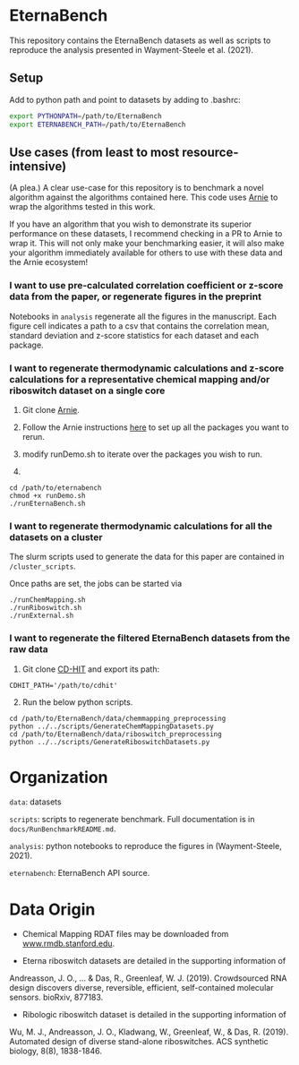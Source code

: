 # EternaBench

This repository contains the EternaBench datasets as well as scripts to reproduce the analysis presented in Wayment-Steele et al. (2021).


## Setup

Add to python path and point to datasets by adding to .bashrc:
```bash
export PYTHONPATH=/path/to/EternaBench
export ETERNABENCH_PATH=/path/to/EternaBench
```

## Use cases (from least to most resource-intensive)

(A plea.) A clear use-case for this repository is to benchmark a novel algorithm against the algorithms contained here. This code uses [Arnie](https://github.com/DasLab/arnie/) to wrap the algorithms tested in this work.

If you have an algorithm that you wish to demonstrate its superior performance on these datasets, I recommend checking in a PR to Arnie to wrap it. This will not only make your benchmarking easier, it will also make your algorithm immediately available for others to use with these data and the Arnie ecosystem!

### I want to use pre-calculated correlation coefficient or z-score data from the paper, or regenerate figures in the preprint

Notebooks in `analysis` regenerate all the figures in the manuscript. Each figure cell indicates a path to a csv that contains the correlation mean, standard deviation and z-score statistics for each dataset and each package.

### I want to regenerate thermodynamic calculations and z-score calculations for a representative chemical mapping and/or riboswitch dataset on a single core

1. Git clone [Arnie](https://github.com/DasLab/arnie/).

2. Follow the Arnie instructions [here](https://github.com/DasLab/arnie/blob/master/docs/setup_doc.md) to set up all the packages you want to rerun.

3. modify runDemo.sh to iterate over the packages you wish to run.

4.

```
cd /path/to/eternabench
chmod +x runDemo.sh
./runEternaBench.sh
```

### I want to regenerate thermodynamic calculations for all the datasets on a cluster

The slurm scripts used to generate the data for this paper are contained in `/cluster_scripts`.

Once paths are set, the jobs can be started via
```
./runChemMapping.sh
./runRiboswitch.sh
./runExternal.sh
```

### I want to regenerate the filtered EternaBench datasets from the raw data

1. Git clone [CD-HIT](https://github.com/weizhongli/cdhit) and export its path:

```
CDHIT_PATH='/path/to/cdhit'
```

2. Run the below python scripts.
```
cd /path/to/EternaBench/data/chemmapping_preprocessing
python ../../scripts/GenerateChemMappingDatasets.py
cd /path/to/EternaBench/data/riboswitch_preprocessing
python ../../scripts/GenerateRiboswitchDatasets.py
```

# Organization 

`data`: datasets

`scripts`: scripts to regenerate benchmark. Full documentation is in `docs/RunBenchmarkREADME.md`.

`analysis`: python notebooks to reproduce the figures in (Wayment-Steele, 2021).

`eternabench`: EternaBench API source.


# Data Origin

- Chemical Mapping RDAT files may be downloaded from www.rmdb.stanford.edu.

- Eterna riboswitch datasets are detailed in the supporting information of 

Andreasson, J. O., ... & Das, R., Greenleaf, W. J. (2019). Crowdsourced RNA design discovers diverse, reversible, efficient, self-contained molecular sensors. bioRxiv, 877183.

- Ribologic riboswitch dataset is detailed in the supporting information of

Wu, M. J., Andreasson, J. O., Kladwang, W., Greenleaf, W., & Das, R. (2019). Automated design of diverse stand-alone riboswitches. ACS synthetic biology, 8(8), 1838-1846.

